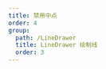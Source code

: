 ```yaml
---
title: 禁用中点
order: 4
group:
  path: /LineDrawer
  title: LineDrawer 绘制线
  order: 3
---
```


<code src="./midPoint.tsx" compact="true" defaultShowCode="true"></code>

